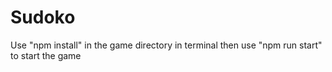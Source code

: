 # Sudoko

Use "npm install" in the game directory in terminal then use "npm run start" to start the game
